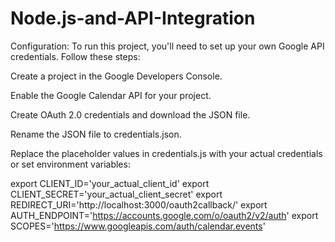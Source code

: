 # Node.js-and-API-Integration

Configuration:
To run this project, you'll need to set up your own Google API credentials. Follow these steps:

Create a project in the Google Developers Console.

Enable the Google Calendar API for your project.

Create OAuth 2.0 credentials and download the JSON file.

Rename the JSON file to credentials.json.

Replace the placeholder values in credentials.js with your actual credentials or set environment variables:

export CLIENT_ID='your_actual_client_id'
export CLIENT_SECRET='your_actual_client_secret'
export REDIRECT_URI='http://localhost:3000/oauth2callback/'
export AUTH_ENDPOINT='https://accounts.google.com/o/oauth2/v2/auth'
export SCOPES='https://www.googleapis.com/auth/calendar.events'
